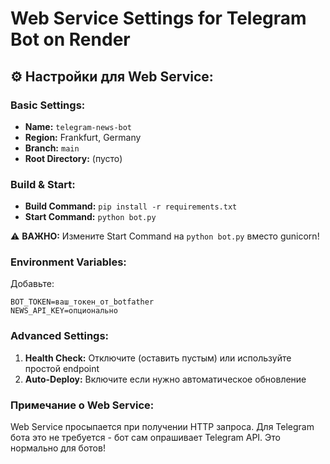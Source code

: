 # Web Service Settings for Telegram Bot on Render

## ⚙️ Настройки для Web Service:

### Basic Settings:
- **Name:** `telegram-news-bot`
- **Region:** Frankfurt, Germany
- **Branch:** `main`
- **Root Directory:** (пусто)

### Build & Start:
- **Build Command:** `pip install -r requirements.txt`
- **Start Command:** `python bot.py`

⚠️ **ВАЖНО:** Измените Start Command на `python bot.py` вместо gunicorn!

### Environment Variables:
Добавьте:
```
BOT_TOKEN=ваш_токен_от_botfather
NEWS_API_KEY=опционально
```

### Advanced Settings:
1. **Health Check:** Отключите (оставить пустым) или используйте простой endpoint
2. **Auto-Deploy:** Включите если нужно автоматическое обновление

### Примечание о Web Service:
Web Service просыпается при получении HTTP запроса.
Для Telegram бота это не требуется - бот сам опрашивает Telegram API.
Это нормально для ботов!


